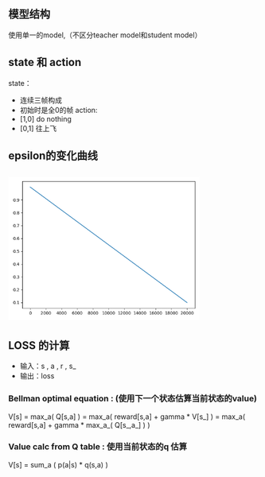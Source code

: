 ## 模型结构
使用单一的model,（不区分teacher model和student model）

## state 和 action
state：
- 连续三帧构成
- 初始时是全0的帧
action:
- [1,0] do nothing
- [0,1] 往上飞

## epsilon的变化曲线
## <img src=".\epsilon_curve.png" alt="epsilon_curve" style="zoom: 60%;" />


## LOSS 的计算
- 输入：s , a , r , s_
- 输出：loss


### Bellman optimal equation : (使用下一个状态估算当前状态的value)

V[s] = max_a( Q[s,a] )
     = max_a( reward[s,a] + gamma * V[s_] )
     = max_a( reward[s,a] + gamma * max_a_( Q[s_,a_] ) )

### Value calc from Q table : 使用当前状态的q 估算

V[s] = sum_a ( p(a|s) * q(s,a) )    
